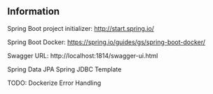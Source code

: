 Information
-----------

Spring Boot project initializer:
http://start.spring.io/

Spring Boot Docker:
https://spring.io/guides/gs/spring-boot-docker/

Swagger URL: 
http://localhost:1814/swagger-ui.html

Spring Data JPA
Spring JDBC Template


TODO:
Dockerize
Error Handling